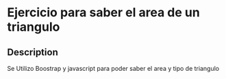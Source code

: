 # Ejercicio para saber el area de un triangulo

## Description

Se Utilizo Boostrap y javascript para poder saber el area y tipo de triangulo
